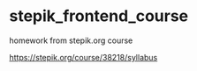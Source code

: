 # stepik_frontend_course
homework from stepik.org course 

https://stepik.org/course/38218/syllabus
